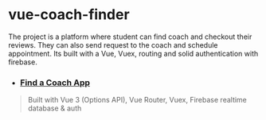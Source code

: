 # vue-coach-finder
The project is a platform where student can find coach and checkout their reviews. They can also send request to the coach and schedule appointment. Its built with a Vue, Vuex, routing and solid authentication with firebase.
- ### [Find a Coach App](https://coach-finder-ea965.web.app/)
> Built with Vue 3 (Options API), Vue Router, Vuex, Firebase realtime database & auth
